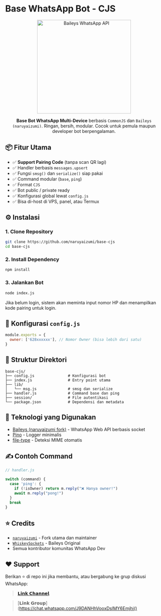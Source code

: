 # Base WhatsApp Bot - CJS

<p align="center">
  <img src="https://i.supa.codes/kyWCSZ" width="300" alt="Baileys WhatsApp API">
</p>

<p align="center">
  <b>Base Bot WhatsApp Multi-Device</b> berbasis <code>CommonJS</code> dan <code>Baileys (naruyaizumi)</code>.  
  Ringan, bersih, modular. Cocok untuk pemula maupun developer bot berpengalaman.
</p>

## 📦 Fitur Utama

- ✅ **Support Pairing Code** (tanpa scan QR lagi)
- ✅ Handler berbasis `messages.upsert`
- ✅ Fungsi `smsg()` dan `serialize()` siap pakai
- ✅ Command modular (`base`, `ping`)
- ✅ Format `CJS`
- ✅ Bot public / private ready
- ✅ Konfigurasi global lewat `config.js`
- ✅ Bisa di-host di VPS, panel, atau Termux

## ⚙️ Instalasi

### 1. Clone Repository

```bash
git clone https://github.com/naruyaizumi/base-cjs
cd base-cjs
```

### 2. Install Dependency

```bash
npm install
```

### 3. Jalankan Bot

```bash
node index.js
```

Jika belum login, sistem akan meminta input nomor HP dan menampilkan kode pairing untuk login.

## 🔧 Konfigurasi `config.js`

```javascript
module.exports = {
  owner: ['628xxxxxx'], // Nomor Owner (bisa lebih dari satu)
}
```

## 📂 Struktur Direktori

```
base-cjs/
├── config.js               # Konfigurasi bot
├── index.js                # Entry point utama
├── lib/
│   └── msg.js              # smsg dan serialize
├── handler.js              # Command base dan ping
├── session/                # File autentikasi
└── package.json            # Dependensi dan metadata
```

## 🧠 Teknologi yang Digunakan

- [Baileys (naruyaizumi fork)](https://github.com/naruyaizumi/baileys) - WhatsApp Web API berbasis socket
- [Pino](https://github.com/pinojs/pino) - Logger minimalis
- [file-type](https://github.com/sindresorhus/file-type) - Deteksi MIME otomatis

## ✍️ Contoh Command

```javascript
// handler.js

switch (command) {
  case 'ping': {
    if (!isOwner) return m.reply("❌ Hanya owner!")
    await m.reply("pong!")
  }
  break
}
```

## ⭐ Credits

- [`naruyaizumi`](https://github.com/naruyaizumi) - Fork utama dan maintainer
- [`WhiskeySockets`](https://github.com/whiskeysockets/baileys) - Baileys Original
- Semua kontributor komunitas WhatsApp Dev

## ❤️ Support

Berikan ⭐ di repo ini jika membantu, atau bergabung ke grup diskusi WhatsApp:

> [𝗟𝗶𝗻𝗸 𝗖𝗵𝗮𝗻𝗻𝗲𝗹](https://whatsapp.com/channel/0029Vb5vz4oDjiOfUeW2Mt03)

> [𝗟𝗶𝗻𝗸 𝗚𝗿𝗼𝘂𝗽](https://chat.whatsapp.com/J9DANHhVooxDslMY6Emjhi()